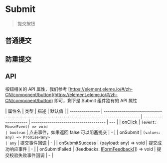 # Submit

> 提交按钮

## 普通提交

<dumi-previewer demoPath="guide/submit/base" />

## 防重提交

<dumi-previewer demoPath="guide/submit/loading" />

## API

按钮相关的 API 属性，我们参考 [https://element.eleme.io/#/zh-CN/component/button](https://element.eleme.io/#/zh-CN/component/button) 即可，剩下是 Submit 组件独有的 API 属性

| 属性名          | 类型                                                                                             | 描述                 | 默认值                                |
| --------------- | ------------------------------------------------------------------------------------------------ | -------------------- | ------------------------------------- | --- |
| onClick         | `(event: MouseEvent) => void                                                                     | boolean`             | 点击事件，如果返回 false 可以阻塞提交 | -   |
| onSubmit        | `(values: any) => Promise<any>                                                                   | any`                 | 提交事件回调                          | -   |
| onSubmitSuccess | (payload: any) => void                                                                           | 提交成功响应事件     | -                                     |
| onSubmitFailed  | (feedbacks: [IFormFeedback](https://core.formilyjs.org/api/models/form#iformfeedback)[]) => void | 提交校验失败事件回调 | -                                     |

